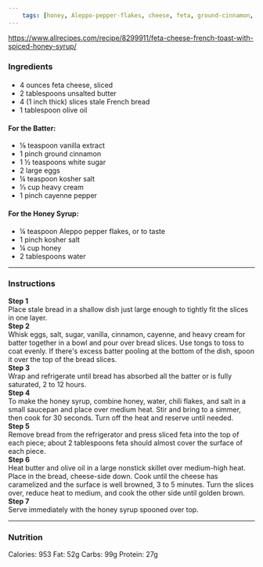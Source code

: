 ```yaml
---
	tags: [honey, Aleppo-pepper-flakes, cheese, feta, ground-cinnamon, butter, cayenne-pepper, vanilla-extract, stale-French-bread, salt, olive-oil, white-sugar, eggs, heavy-cream]
---
```


https://www.allrecipes.com/recipe/8299911/feta-cheese-french-toast-with-spiced-honey-syrup/

### Ingredients

####   
* 4 ounces feta cheese, sliced
* 2 tablespoons unsalted butter
* 4 (1 inch thick) slices stale French bread
* 1 tablespoon olive oil
#### For the Batter:  
* ⅛ teaspoon vanilla extract
* 1 pinch ground cinnamon
* 1 ½ teaspoons white sugar
* 2 large eggs
* ¼ teaspoon kosher salt
* ⅓ cup heavy cream
* 1 pinch cayenne pepper
#### For the Honey Syrup:  
* ¼ teaspoon Aleppo pepper flakes, or to taste
* 1 pinch kosher salt
* ¼ cup honey
* 2 tablespoons water

---

### Instructions

**Step 1**  
Place stale bread in a shallow dish just large enough to tightly fit the slices in one layer.  
**Step 2**  
Whisk eggs, salt, sugar, vanilla, cinnamon, cayenne, and heavy cream for batter together in a bowl and pour over bread slices. Use tongs to toss to coat evenly. If there's excess batter pooling at the bottom of the dish, spoon it over the top of the bread slices.  
**Step 3**  
Wrap and refrigerate until bread has absorbed all the batter or is fully saturated, 2 to 12 hours.  
**Step 4**  
To make the honey syrup, combine honey, water, chili flakes, and salt in a small saucepan and place over medium heat. Stir and bring to a simmer, then cook for 30 seconds. Turn off the heat and reserve until needed.  
**Step 5**  
Remove bread from the refrigerator and press sliced feta into the top of each piece; about 2 tablespoons feta should almost cover the surface of each piece.  
**Step 6**  
Heat butter and olive oil in a large nonstick skillet over medium-high heat. Place in the bread, cheese-side down. Cook until the cheese has caramelized and the surface is well browned, 3 to 5 minutes. Turn the slices over, reduce heat to medium, and cook the other side until golden brown.  
**Step 7**  
Serve immediately with the honey syrup spooned over top.  

---

### Nutrition

Calories: 953  Fat: 52g  Carbs: 99g  Protein: 27g  
